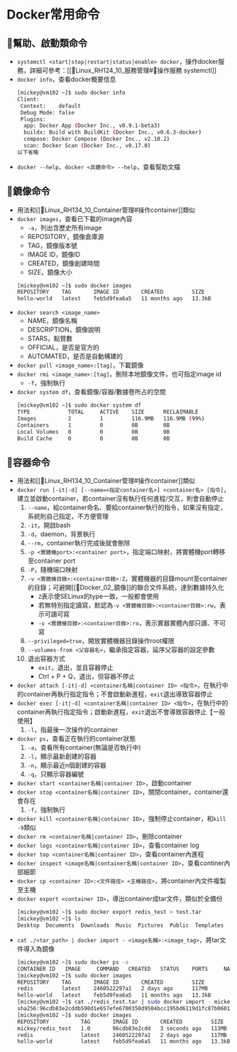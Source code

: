 # Docker常用命令
## 🐳幫助、啟動類命令
- `systemctl <start|stop|restart|status|enable> docker`，操作docker服務，詳細可參考：[[🐧Linux_RH124_10_服務管理#🐧操作服務 systemctl]]
- `docker info`，查看docker概要信息
	```bash
	[mickey@vm102 ~]$ sudo docker info
	Client:
	 Context:    default
	 Debug Mode: false
	 Plugins:
	  app: Docker App (Docker Inc., v0.9.1-beta3)
	  buildx: Build with BuildKit (Docker Inc., v0.6.3-docker)
	  compose: Docker Compose (Docker Inc., v2.10.2)
	  scan: Docker Scan (Docker Inc., v0.17.0)
	以下省略
	```
- `docker --help`、`docker <具體命令> --help`，查看幫助文檔

## 🐳鏡像命令
- 用法和[[🐧Linux_RH134_10_Container管理#操作container]]類似
- `docker images`，查看已下載的image內容
	- `-a`，列出含歷史所有image
	- REPOSITORY，鏡像倉庫源
	- TAG，鏡像版本號
	- IMAGE ID，鏡像ID
	- CREATED，鏡像創建時間
	- SIZE，鏡像大小
	```bash
	[mickey@vm102 ~]$ sudo docker images
	REPOSITORY    TAG       IMAGE ID       CREATED         SIZE
	hello-world   latest    feb5d9fea6a5   11 months ago   13.3kB
	```
- `docker search <image_name>`
	- NAME，鏡像名稱
	- DESCRIPTION，鏡像說明
	- STARS，點贊數
	- OFFICIAL，是否是官方的
	- AUTOMATED，是否是自動構建的
- `docker pull <image_name>:[tag]`，下載鏡像
- `docker rmi <image_name>:[tag]`，刪除本地鏡像文件，也可指定image id
	- `-f`，強制執行
- `docker system df`，查看鏡像/容器/數據卷所占的空間
	```bash
	[mickey@vm102 ~]$ sudo docker system df
	TYPE            TOTAL     ACTIVE    SIZE      RECLAIMABLE
	Images          2         1         116.9MB   116.9MB (99%)
	Containers      1         0         0B        0B
	Local Volumes   0         0         0B        0B
	Build Cache     0         0         0B        0B
	```

## 🐳容器命令
- 用法和[[🐧Linux_RH134_10_Container管理#操作container]]類似
- `docker run [-it|-d] [--name=<指定container名>] <container名> [指令]`，建立並啟動container，若container沒有執行任何進程/交互，則會自動停止
	1. `--name`，給container命名、要給container執行的指令，如果沒有指定，系統則自己指定，不方便管理
	2. `-it`，開啟bash
	3. `-d`，daemon，背景執行
	4. `--rm`，container執行完成後就會刪除
	5. `-p <實體機port>:<container port>`，指定端口映射，將實體機port轉移至container port
	6. `-P`，隨機端口映射
	7.  `-v <實體機目錄>:<container目錄>:Z`，實體機器的目錄mount至container的目錄；可避開[[🐳Docker_02_鏡像]]的聯合文件系統，達到數據持久化
		 - `Z`表示使SELinux的type一致，一般都會使用
		 - 若無特別指定讀寫，默認為`-v <實體機目錄>:<container目錄>:rw`，表示可讀可寫
		 - `-v <實體機目錄>:<container目錄>:ro`，表示實器實體內部只讀、不可寫
	8. `--privileged=true`，開放實體機器目錄操作root權限
	9. `--volumes-from <父容器名>`，繼承指定容器，延序父容器的設定參數
	10. 退出容器方式
		- `exit`，退出，並且容器停止
		- Ctrl + P + Q，退出，但容器不停止
- `docker attach [-it|-d] <container名稱|container ID> <指令>`，在執行中的container再執行指定指令；不會啟動新進程，`exit`退出導致容器停止
- `docker exec [-it|-d] <container名稱|container ID> <指令>`，在執行中的container再執行指定指令；啟動新進程，`exit`退出不會導致容器停止【一般使用】
	1. `-l`，指最後一次操作的container 
- `docker ps`，查看正在執行的container狀態
	1. `-a`，查看所有container(無論是否執行中)
	2. `-l`，顯示最新創建的容器
	3. `-n`，顯示最近n個創建的容器
	4. `-q`，只顯示容器編號
- `docker start <container名稱|container ID>`，啟動container
- `docker stop <container名稱|container ID>`，關閉container，container還會存在
	1. `-f`，強制執行
- `docker kill <container名稱|container ID>`，強制停止container，和`kill -9`類似
- `docker rm <container名稱|container ID>`，刪除container
- `docker logs <container名稱|container ID>`，查看container log
- `docker top <container名稱|container ID>`，查看container內進程
- `docker inspect <image名稱|container名稱|container ID>`，查看continer內部細節
- `docker cp <container ID>:<文件路徑> <主機路徑>`，將container內文件複製至主機
- `docker export <container ID>`，導出container成tar文件，類似於全備份
	```bash
	[mickey@vm102 ~]$ sudo docker export redis_test > test.tar
	[mickey@vm102 ~]$ ls
	Desktop  Documents  Downloads  Music  Pictures  Public  Templates  test.tar  Videos
	```
- `cat ./<tar_path> | docker import - <image名稱>:<image_tag>`，將tar文件導入為鏡像
	```bash
	[mickey@vm102 ~]$ sudo docker ps -a
	CONTAINER ID   IMAGE     COMMAND   CREATED   STATUS    PORTS     NAMES
	[mickey@vm102 ~]$ sudo docker images
	REPOSITORY    TAG       IMAGE ID       CREATED         SIZE
	redis         latest    2460522297a1   2 days ago      117MB
	hello-world   latest    feb5d9fea6a5   11 months ago   13.3kB
	[mickey@vm102 ~]$ cat ./redis_test.tar | sudo docker import - mickey/redis_test:1.0
	sha256:96cdb83e2cddb598d1e657efe6700350d9504bcc195bd6119d1fc87b0601b687
	[mickey@vm102 ~]$ sudo docker images
	REPOSITORY          TAG       IMAGE ID       CREATED         SIZE
	mickey/redis_test   1.0       96cdb83e2cdd   3 seconds ago   113MB
	redis               latest    2460522297a1   2 days ago      117MB
	hello-world         latest    feb5d9fea6a5   11 months ago   13.3kB
	```
